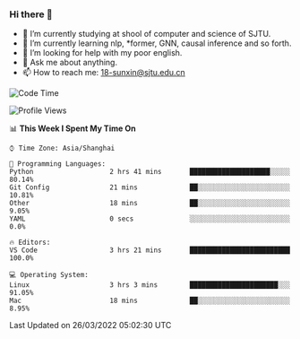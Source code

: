 ### Hi there 👋

<!--
**sunxin000/sunxin000** is a ✨ _special_ ✨ repository because its `README.md` (this file) appears on your GitHub profile.

Here are some ideas to get you started:

- 🔭 I’m currently working on ...
- 🌱 I’m currently learning ...
- 👯 I’m looking to collaborate on ...
- 🤔 I’m looking for help with ...
- 💬 Ask me about ...
- 📫 How to reach me: ...
- 😄 Pronouns: ...
- ⚡ Fun fact: ...
-->
- 🏫 I’m currently studying at shool of computer and science of SJTU.
- 🌱 I’m currently learning nlp, \*former, GNN, causal inference and so forth.
- 🤔 I’m looking for help with my poor english.
- 💬 Ask me about anything.
- 📫 How to reach me: 18-sunxin@sjtu.edu.cn
<!--START_SECTION:waka-->
![Code Time](http://img.shields.io/badge/Code%20Time-126%20hrs%2014%20mins-blue)

![Profile Views](http://img.shields.io/badge/Profile%20Views-10-blue)

📊 **This Week I Spent My Time On** 

```text
⌚︎ Time Zone: Asia/Shanghai

💬 Programming Languages: 
Python                   2 hrs 41 mins       ████████████████████░░░░░   80.14% 
Git Config               21 mins             ██░░░░░░░░░░░░░░░░░░░░░░░   10.81% 
Other                    18 mins             ██░░░░░░░░░░░░░░░░░░░░░░░   9.05% 
YAML                     0 secs              ░░░░░░░░░░░░░░░░░░░░░░░░░   0.0%

🔥 Editors: 
VS Code                  3 hrs 21 mins       █████████████████████████   100.0%

💻 Operating System: 
Linux                    3 hrs 3 mins        ██████████████████████░░░   91.05% 
Mac                      18 mins             ██░░░░░░░░░░░░░░░░░░░░░░░   8.95%

```


 Last Updated on 26/03/2022 05:02:30 UTC
<!--END_SECTION:waka-->
